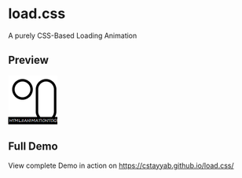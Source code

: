 # load.css
A purely CSS-Based Loading Animation

## Preview
![Load.css Preview](preview.gif)

## Full Demo
View complete Demo in action on https://cstayyab.github.io/load.css/
